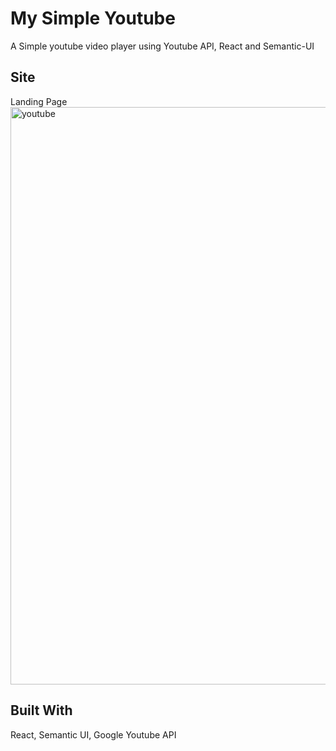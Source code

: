 # My Simple Youtube
A Simple youtube video player using Youtube API, React and Semantic-UI

## Site
Landing Page 
<img width="924" alt="youtube" src="https://user-images.githubusercontent.com/18157846/56303184-5749cb80-6176-11e9-814e-8946c8b64f81.png">


## Built With

React, Semantic UI, Google Youtube API
